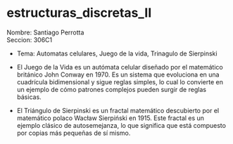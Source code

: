 # estructuras_discretas_II

Nombre: Santiago Perrotta <br>
Seccion: 306C1

- Tema: Automatas celulares, Juego de la vida, Trinagulo de Sierpinski

- El Juego de la Vida es un autómata celular diseñado por el matemático británico John
Conway en 1970. Es un sistema que evoluciona en una cuadrícula bidimensional y sigue reglas
simples, lo cual lo convierte en un ejemplo de cómo patrones complejos pueden
surgir de reglas básicas.

- El Triángulo de Sierpinski es un fractal matemático descubierto por el matemático polaco
Wacław Sierpiński en 1915. Este fractal es un ejemplo clásico de autosemejanza, lo que
significa que está compuesto por copias más pequeñas de sí mismo.

